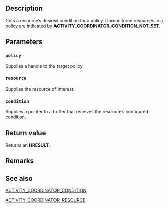 ## Description

Gets a resource’s desired condition for a policy. Unmonitored resources in a policy are indicated by **ACTIVITY_COORDINATOR_CONDITION_NOT_SET**.

## Parameters

### `policy`

Supplies a handle to the target policy.

### `resource`

Supplies the resource of interest.

### `condition`

Supplies a pointer to a buffer that receives the resource’s configured condition.

## Return value

Returns an **HRESULT**.

## Remarks

## See also

[ACTIVITY_COORDINATOR_CONDITION](https://learn.microsoft.com/windows/win32/api/activitycoordinatortypes/ne-activitycoordinatortypes-activity_coordinator_condition)

[ACTIVITY_COORDINATOR_RESOURCE](https://learn.microsoft.com/windows/win32/api/activitycoordinatortypes/ne-activitycoordinatortypes-activity_coordinator_resource)